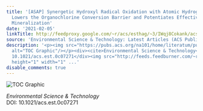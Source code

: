 ```yaml
---
title: '[ASAP] Synergetic Hydroxyl Radical Oxidation with Atomic Hydrogen Reduction
  Lowers the Organochlorine Conversion Barrier and Potentiates Effective Contaminant
  Mineralization'
date: '2021-02-05'
linkTitle: http://feedproxy.google.com/~r/acs/esthag/~3/IWqj8Cokank/acs.est.0c07271
source: 'Environmental Science & Technology: Latest Articles (ACS Publications)'
description: '<p><img src="https://pubs.acs.org/na101/home/literatum/publisher/achs/journals/content/esthag/0/esthag.ahead-of-print/acs.est.0c07271/20210205/images/medium/es0c07271_0006.gif"
  alt="TOC Graphic"/></p><div><cite>Environmental Science & Technology</cite></div><div>DOI:
  10.1021/acs.est.0c07271</div><img src="http://feeds.feedburner.com/~r/acs/esthag/~4/IWqj8Cokank"
  height="1" width="1" ...'
disable_comments: true
---
```

<p><img src="https://pubs.acs.org/na101/home/literatum/publisher/achs/journals/content/esthag/0/esthag.ahead-of-print/acs.est.0c07271/20210205/images/medium/es0c07271_0006.gif" alt="TOC Graphic"/></p><div><cite>Environmental Science & Technology</cite></div><div>DOI: 10.1021/acs.est.0c07271</div><img src="http://feeds.feedburner.com/~r/acs/esthag/~4/IWqj8Cokank" height="1" width="1" ...